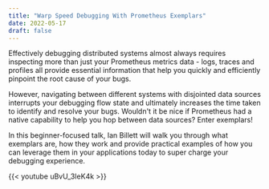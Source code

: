 ```yaml
---
title: "Warp Speed Debugging With Prometheus Exemplars"
date: 2022-05-17
draft: false
---
```


Effectively debugging distributed systems almost always requires inspecting more than just your Prometheus metrics data - logs, traces and profiles all provide essential information that help you quickly and efficiently pinpoint the root cause of your bugs. 

However, navigating between different systems with disjointed data sources interrupts your debugging flow state and ultimately increases the time taken to identify and resolve your bugs. Wouldn't it be nice if Prometheus had a native capability to help you hop between data sources? Enter exemplars! 

In this beginner-focused talk, Ian Billett will walk you through what exemplars are, how they work and provide practical examples of how you can leverage them in your applications today to super charge your debugging experience.

{{< youtube uBvU_3IeK4k >}}